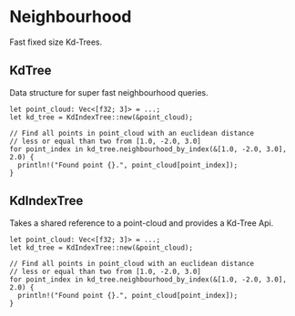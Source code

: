 # Neighbourhood
Fast fixed size Kd-Trees.

## KdTree
Data structure for super fast neighbourhood queries.
```rust,ignore
let point_cloud: Vec<[f32; 3]> = ...;
let kd_tree = KdIndexTree::new(&point_cloud);

// Find all points in point_cloud with an euclidean distance
// less or equal than two from [1.0, -2.0, 3.0]
for point_index in kd_tree.neighbourhood_by_index(&[1.0, -2.0, 3.0], 2.0) {
  println!("Found point {}.", point_cloud[point_index]);
}
```

## KdIndexTree
Takes a shared reference to a point-cloud and provides a Kd-Tree Api.
```rust,ignore
let point_cloud: Vec<[f32; 3]> = ...;
let kd_tree = KdIndexTree::new(&point_cloud);

// Find all points in point_cloud with an euclidean distance
// less or equal than two from [1.0, -2.0, 3.0]
for point_index in kd_tree.neighbourhood_by_index(&[1.0, -2.0, 3.0], 2.0) {
  println!("Found point {}.", point_cloud[point_index]);
}
```
